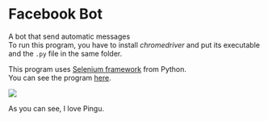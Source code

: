 # Facebook Bot
 A bot that send automatic messages   
 To run this program, you have to install *chromedriver* and put its executable and the `.py` file in the same folder.
 
 This program uses [Selenium framework](https://www.selenium.dev/) from Python.  
 You can see the program [here](https://github.com/KenzoBH/Facebook-Bot/blob/main/facebook-bot.py).

[![](https://github.com/KenzoBH/Data-Science/blob/main/Images/fb-bot-preview.gif)](https://github.com/KenzoBH/Facebook-Bot)

As you can see, I love Pingu.
